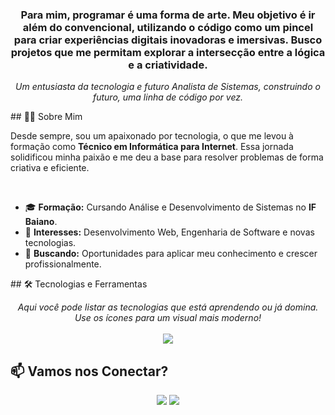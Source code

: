 <h3 align="center">Para mim, programar é uma forma de arte. Meu objetivo é ir além do convencional, utilizando o código como um pincel para criar experiências digitais inovadoras e imersivas. Busco projetos que me permitam explorar a intersecção entre a lógica e a criatividade.</h3>

<p align="center">
  <em>Um entusiasta da tecnologia e futuro Analista de Sistemas, construindo o futuro, uma linha de código por vez.</em>
</p>



</p>



</p>
## 👨‍💻 Sobre Mim

<p>
  Desde sempre, sou um apaixonado por tecnologia, o que me levou à formação como <strong>Técnico em Informática para Internet</strong>. Essa jornada solidificou minha paixão e me deu a base para resolver problemas de forma criativa e eficiente.
</p>

<br>

- 🎓 **Formação:** Cursando Análise e Desenvolvimento de Sistemas no **IF Baiano**.
- 🌱 **Interesses:** Desenvolvimento Web, Engenharia de Software e novas tecnologias.
- 💼 **Buscando:** Oportunidades para aplicar meu conhecimento e crescer profissionalmente.



</p>



</p>
## 🛠️ Tecnologias e Ferramentas

<p align="center">
  <em>Aqui você pode listar as tecnologias que está aprendendo ou já domina. Use os ícones para um visual mais moderno!</em>
  <br><br>
  <a href="https://skillicons.dev">
    <img src="https://skillicons.dev/icons?i=html,github,vscode" />
  </a>
</p>








## 📫 Vamos nos Conectar?


<p align="center">
  <a href="https://www.instagram.com/guta_nl/" target="_blank"><img src="https://img.shields.io/badge/-Instagram-%23E4405F?style=for-the-badge&logo=instagram&logoColor=white" target="_blank"></a>
  <a href="mailto:gustavonogueiralima3@gmail.com"><img src="https://img.shields.io/badge/-Gmail-%23333?style=for-the-badge&logo=gmail&logoColor=white" target="_blank"></a>
</p>
